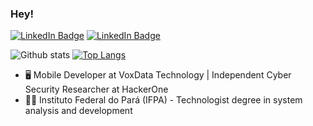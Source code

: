 ### Hey!

[![LinkedIn Badge](https://img.shields.io/badge/-TiagoDanin-blue?style=for-the-badge&logo=Linkedin&logoColor=white&link=https://www.linkedin.com/in/TiagoDanin/)](https://www.linkedin.com/in/TiagoDanin/)
[![LinkedIn Badge](https://img.shields.io/badge/-@__TiagoEDGE-blue?style=for-the-badge&logo=Twitter&logoColor=white&link=https://twitter.com/_TiagoEDGE/)](https://twitter.com/_TiagoEDGE/)

![Github stats](https://github-readme-stats.vercel.app/api?username=TiagoDanin&theme=gruvbox&show_icons=true&hide_border=false&count_private=true&include_all_commits=true&line_height=24.5)
[![Top Langs](https://github-readme-stats.vercel.app/api/top-langs/?username=TiagoDanin&theme=gruvbox&layout=compact&hide=html,css&langs_count=10)](https://github.com/TiagoDanin?tab=repositories)

- 🖥 Mobile Developer at VoxData Technology | Independent Cyber Security Researcher at HackerOne 
- 👨‍🎓 Instituto Federal do Pará (IFPA) - Technologist degree in system analysis and development
